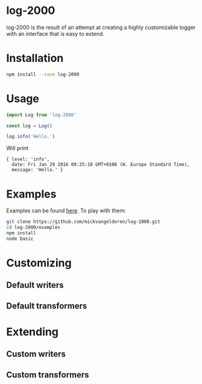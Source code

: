 # log-2000

log-2000 is the result of an attempt at creating a highly customizable logger with an interface that is easy to extend. 

# Installation

```bash
npm install --save log-2000
```

# Usage

```js
import Log from 'log-2000'

const log = Log()

log.info('Hello.')
```

Will print

```
{ level: 'info',
  date: Fri Jan 29 2016 09:25:10 GMT+0100 (W. Europe Standard Time),
  message: 'Hello.' }
```

# Examples

Examples can be found [here](examples/). To play with them:

```bash
git clone https://github.com/mickvangelderen/log-2000.git
cd log-2000/examples
npm install
node basic
```

# Customizing

## Default writers

## Default transformers

# Extending

## Custom writers

## Custom transformers
